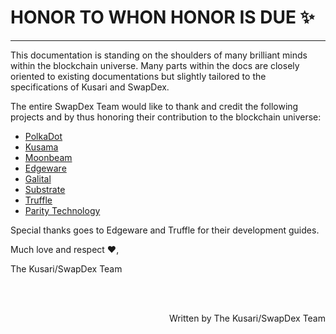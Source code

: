 # **HONOR TO WHON HONOR IS DUE** :sparkles:
---

This documentation is standing on the shoulders of many brilliant minds within the blockchain universe.
Many parts within the docs are closely oriented to existing documentations but slightly tailored to the specifications of Kusari and SwapDex. 

The entire SwapDex Team would like to thank and credit the following projects and by thus honoring their contribution to the blockchain universe:

- <a href="https://polkadot.network/" target="_blank">PolkaDot</a>
- <a href="https://kusama.network/" target="_blank">Kusama</a>
- <a href="https://moonbeam.network/" target="_blank">Moonbeam</a>
- <a href="hhttps://edgewa.re/" target="_blank">Edgeware</a>
- <a href="hhttps://galital.com/" target="_blank">Galital</a>
- <a href="https://www.substrate.io/" target="_blank">Substrate</a>
- <a href="https://www.trufflesuite.com/" target="_blank">Truffle</a>
- <a href="https://www.parity.io/" target="_blank">Parity Technology</a>

Special thanks goes to Edgeware and Truffle for their development guides.

Much love and respect :heart:, 

The Kusari/SwapDex Team

<br></br>

<p align=right> Written by The Kusari/SwapDex Team </p>